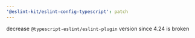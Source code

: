 ```yaml
---
'@eslint-kit/eslint-config-typescript': patch
---
```


decrease `@typescript-eslint/eslint-plugin` version since 4.24 is broken
